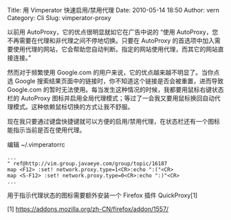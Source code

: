 Title: 用 Vimperator 快速启用/禁用代理
Date: 2010-05-14 18:50
Author: vern
Category: Cli
Slug: vimperator-proxy

以前用 AutoProxy，它的优点很明显就如它在广告中说的 “使用
AutoProxy，您不再需要在代理和非代理之间不停地切换。只要在 AutoProxy
的首选项中加入需要使用代理的网站，它会帮助您自动判断。指定的网站使用代理，而其它的网站直接连接。”

然而对于频繁使用 Google.com 的用户来说，它的优点越来越不明显了。当你点选
Google 搜索结果页面中的链接时，你不知道这个链接是否会被重置，进而导致
Google.com
的暂时无法使用。每当发生这种情况的时候，我都要用鼠标右键状态栏的
AutoProxy
图标并启用全局代理模式；等过了一会我又要用鼠标换回自动代理模式。这种依赖鼠标切换的方式让我不舒服。

现在我只要通过键盘快捷键就可以方便的启用/禁用代理，在状态栏还有一个图标能指示当前是否在使用代理。

编辑 ~/.vimperatorrc

    ...
    " ref@http://vim.group.javaeye.com/group/topic/16187
    map <F12> :set! network.proxy.type=1<CR>:echo ":("<CR>
    map <S-F12> :set! network.proxy.type=0<CR>:echo ":)"<CR>
    ...

用于指示代理状态的图标需要额外安装一个 Firefox 插件 QuickProxy[1]

[1] https://addons.mozilla.org/zh-CN/firefox/addon/1557/

